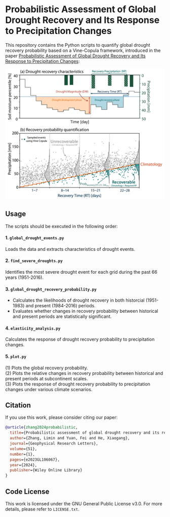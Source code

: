 # Probabilistic Assessment of Global Drought Recovery and Its Response to Precipitation Changes

This repository contains the Python scripts to quantify global drought recovery probability based on a Vine-Copula framework, introduced in the paper [Probabilistic Assessment of Global Drought Recovery and Its Response to Precipitation Changes](https://agupubs.onlinelibrary.wiley.com/doi/full/10.1029/2023GL106067):

<center>
<img alt="fig1" width="800px" src="fig1.png">
</center>

## Usage
The scripts should be executed in the following order:

#### 1. `global_drought_events.py`
Loads the data and extracts characteristics of drought events.

#### 2. `find_severe_droughts.py`
Identifies the most severe drought event for each grid during the past 66 years (1951-2016).

#### 3. `global_drought_recovery_probability.py`
- Calculates the likelihoods of drought recovery in both historcial (1951-1983) and present (1984-2016) periods. <br />
- Evaluates whether changes in recovery probability between historical and present periods are statistically significant.

#### 4. `elasticity_analysis.py`
Calculates the response of drought recovery probability to precipitation changes.

#### 5. `plot.py`
(1) Plots the global recovery probability. <br/>
(2) Plots the relative changes in recovery probability between historical and present periods at subcontinent scales. <br/>
(3) Plots the response of drought recovery probability to precipitation changes under various climate scenarios.

## Citation
If you use this work, please consider citing our paper:

```bibtex
@article{zhang2024probabilistic,
  title={Probabilistic assessment of global drought recovery and its response to precipitation changes},
  author={Zhang, Limin and Yuan, Fei and He, Xiaogang},
  journal={Geophysical Research Letters},
  volume={51},
  number={1},
  pages={e2023GL106067},
  year={2024},
  publisher={Wiley Online Library}
}
```

## Code License
This work is licensed under the GNU General Public License v3.0. For more details, please refer to `LICENSE.txt`.
